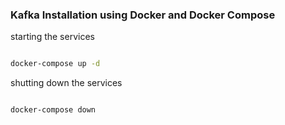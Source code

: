 ### Kafka Installation using Docker and Docker Compose

starting the services

```bash

docker-compose up -d

```

shutting down the services

```bash

docker-compose down

```